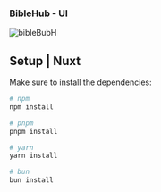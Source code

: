 ### BibleHub - UI 

![bibleBubH](https://github.com/David-code-hub/bibleHub/assets/55393687/12feea94-ba90-47c2-83b1-a3f0f6b1f6f0)

## Setup | Nuxt 

Make sure to install the dependencies:

```bash
# npm
npm install

# pnpm
pnpm install

# yarn
yarn install

# bun
bun install
```
